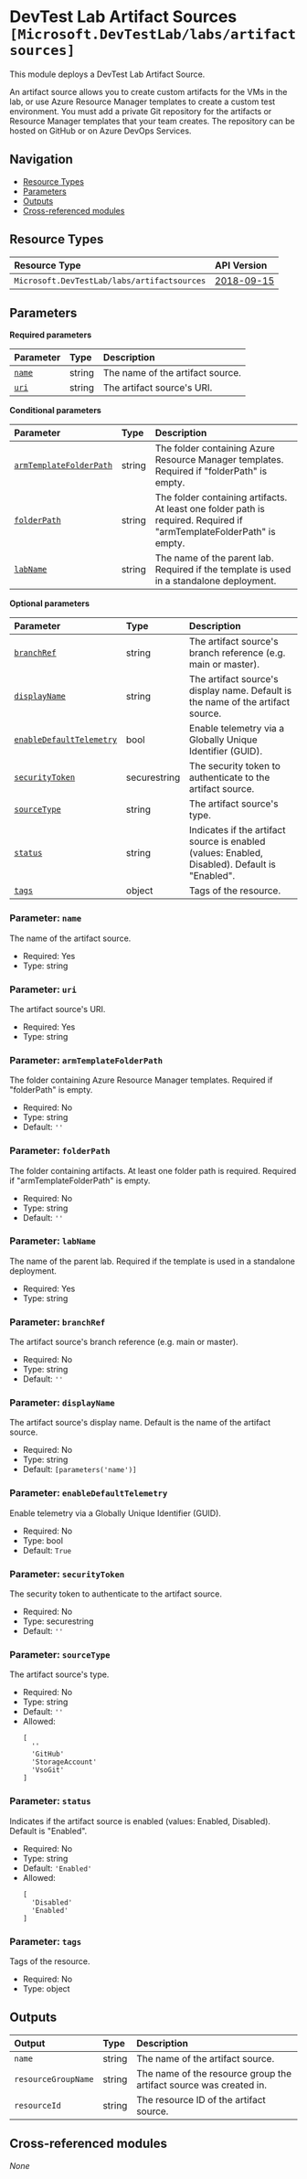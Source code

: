 # DevTest Lab Artifact Sources `[Microsoft.DevTestLab/labs/artifactsources]`

This module deploys a DevTest Lab Artifact Source.

An artifact source allows you to create custom artifacts for the VMs in the lab, or use Azure Resource Manager templates to create a custom test environment. You must add a private Git repository for the artifacts or Resource Manager templates that your team creates. The repository can be hosted on GitHub or on Azure DevOps Services.

## Navigation

- [Resource Types](#Resource-Types)
- [Parameters](#Parameters)
- [Outputs](#Outputs)
- [Cross-referenced modules](#Cross-referenced-modules)

## Resource Types

| Resource Type | API Version |
| :-- | :-- |
| `Microsoft.DevTestLab/labs/artifactsources` | [2018-09-15](https://learn.microsoft.com/en-us/azure/templates/Microsoft.DevTestLab/2018-09-15/labs/artifactsources) |

## Parameters

**Required parameters**

| Parameter | Type | Description |
| :-- | :-- | :-- |
| [`name`](#parameter-name) | string | The name of the artifact source. |
| [`uri`](#parameter-uri) | string | The artifact source's URI. |

**Conditional parameters**

| Parameter | Type | Description |
| :-- | :-- | :-- |
| [`armTemplateFolderPath`](#parameter-armtemplatefolderpath) | string | The folder containing Azure Resource Manager templates. Required if "folderPath" is empty. |
| [`folderPath`](#parameter-folderpath) | string | The folder containing artifacts. At least one folder path is required. Required if "armTemplateFolderPath" is empty. |
| [`labName`](#parameter-labname) | string | The name of the parent lab. Required if the template is used in a standalone deployment. |

**Optional parameters**

| Parameter | Type | Description |
| :-- | :-- | :-- |
| [`branchRef`](#parameter-branchref) | string | The artifact source's branch reference (e.g. main or master). |
| [`displayName`](#parameter-displayname) | string | The artifact source's display name. Default is the name of the artifact source. |
| [`enableDefaultTelemetry`](#parameter-enabledefaulttelemetry) | bool | Enable telemetry via a Globally Unique Identifier (GUID). |
| [`securityToken`](#parameter-securitytoken) | securestring | The security token to authenticate to the artifact source. |
| [`sourceType`](#parameter-sourcetype) | string | The artifact source's type. |
| [`status`](#parameter-status) | string | Indicates if the artifact source is enabled (values: Enabled, Disabled). Default is "Enabled". |
| [`tags`](#parameter-tags) | object | Tags of the resource. |

### Parameter: `name`

The name of the artifact source.

- Required: Yes
- Type: string

### Parameter: `uri`

The artifact source's URI.

- Required: Yes
- Type: string

### Parameter: `armTemplateFolderPath`

The folder containing Azure Resource Manager templates. Required if "folderPath" is empty.

- Required: No
- Type: string
- Default: `''`

### Parameter: `folderPath`

The folder containing artifacts. At least one folder path is required. Required if "armTemplateFolderPath" is empty.

- Required: No
- Type: string
- Default: `''`

### Parameter: `labName`

The name of the parent lab. Required if the template is used in a standalone deployment.

- Required: Yes
- Type: string

### Parameter: `branchRef`

The artifact source's branch reference (e.g. main or master).

- Required: No
- Type: string
- Default: `''`

### Parameter: `displayName`

The artifact source's display name. Default is the name of the artifact source.

- Required: No
- Type: string
- Default: `[parameters('name')]`

### Parameter: `enableDefaultTelemetry`

Enable telemetry via a Globally Unique Identifier (GUID).

- Required: No
- Type: bool
- Default: `True`

### Parameter: `securityToken`

The security token to authenticate to the artifact source.

- Required: No
- Type: securestring
- Default: `''`

### Parameter: `sourceType`

The artifact source's type.

- Required: No
- Type: string
- Default: `''`
- Allowed:
  ```Bicep
  [
    ''
    'GitHub'
    'StorageAccount'
    'VsoGit'
  ]
  ```

### Parameter: `status`

Indicates if the artifact source is enabled (values: Enabled, Disabled). Default is "Enabled".

- Required: No
- Type: string
- Default: `'Enabled'`
- Allowed:
  ```Bicep
  [
    'Disabled'
    'Enabled'
  ]
  ```

### Parameter: `tags`

Tags of the resource.

- Required: No
- Type: object


## Outputs

| Output | Type | Description |
| :-- | :-- | :-- |
| `name` | string | The name of the artifact source. |
| `resourceGroupName` | string | The name of the resource group the artifact source was created in. |
| `resourceId` | string | The resource ID of the artifact source. |

## Cross-referenced modules

_None_
